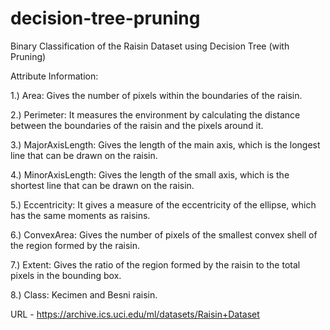 # decision-tree-pruning
Binary Classification of the Raisin Dataset using Decision Tree (with Pruning)

Attribute Information:

1.) Area: Gives the number of pixels within the boundaries of the raisin. 

2.) Perimeter: It measures the environment by calculating the distance between the boundaries of the raisin and the pixels around it.

3.) MajorAxisLength: Gives the length of the main axis, which is the longest line that can be drawn on the raisin.

4.) MinorAxisLength: Gives the length of the small axis, which is the shortest line that can be drawn on the raisin.

5.) Eccentricity: It gives a measure of the eccentricity of the ellipse, which has the same moments as raisins. 

6.) ConvexArea: Gives the number of pixels of the smallest convex shell of the region formed by the raisin.

7.) Extent: Gives the ratio of the region formed by the raisin to the total pixels in the bounding box.

8.) Class: Kecimen and Besni raisin.



URL - https://archive.ics.uci.edu/ml/datasets/Raisin+Dataset

